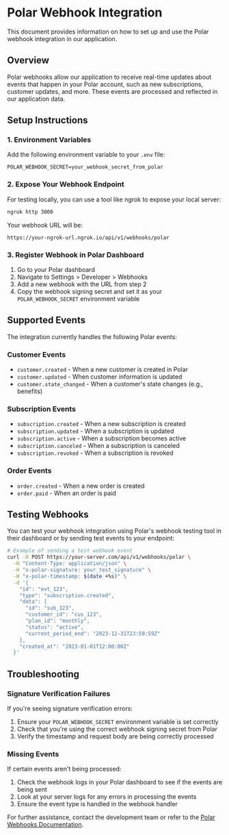 # Polar Webhook Integration

This document provides information on how to set up and use the Polar webhook integration in our application.

## Overview

Polar webhooks allow our application to receive real-time updates about events that happen in your Polar account, such as new subscriptions, customer updates, and more. These events are processed and reflected in our application data.

## Setup Instructions

### 1. Environment Variables

Add the following environment variable to your `.env` file:

```
POLAR_WEBHOOK_SECRET=your_webhook_secret_from_polar
```

### 2. Expose Your Webhook Endpoint

For testing locally, you can use a tool like ngrok to expose your local server:

```bash
ngrok http 3000
```

Your webhook URL will be:

```
https://your-ngrok-url.ngrok.io/api/v1/webhooks/polar
```

### 3. Register Webhook in Polar Dashboard

1. Go to your Polar dashboard
2. Navigate to Settings > Developer > Webhooks
3. Add a new webhook with the URL from step 2
4. Copy the webhook signing secret and set it as your `POLAR_WEBHOOK_SECRET` environment variable

## Supported Events

The integration currently handles the following Polar events:

### Customer Events

- `customer.created` - When a new customer is created in Polar
- `customer.updated` - When customer information is updated
- `customer.state_changed` - When a customer's state changes (e.g., benefits)

### Subscription Events

- `subscription.created` - When a new subscription is created
- `subscription.updated` - When a subscription is updated
- `subscription.active` - When a subscription becomes active
- `subscription.canceled` - When a subscription is canceled
- `subscription.revoked` - When a subscription is revoked

### Order Events

- `order.created` - When a new order is created
- `order.paid` - When an order is paid

## Testing Webhooks

You can test your webhook integration using Polar's webhook testing tool in their dashboard or by sending test events to your endpoint:

```bash
# Example of sending a test webhook event
curl -X POST https://your-server.com/api/v1/webhooks/polar \
  -H "Content-Type: application/json" \
  -H "x-polar-signature: your_test_signature" \
  -H "x-polar-timestamp: $(date +%s)" \
  -d '{
    "id": "evt_123",
    "type": "subscription.created",
    "data": {
      "id": "sub_123",
      "customer_id": "cus_123",
      "plan_id": "monthly",
      "status": "active",
      "current_period_end": "2023-12-31T23:59:59Z"
    },
    "created_at": "2023-01-01T12:00:00Z"
  }'
```

## Troubleshooting

### Signature Verification Failures

If you're seeing signature verification errors:

1. Ensure your `POLAR_WEBHOOK_SECRET` environment variable is set correctly
2. Check that you're using the correct webhook signing secret from Polar
3. Verify the timestamp and request body are being correctly processed

### Missing Events

If certain events aren't being processed:

1. Check the webhook logs in your Polar dashboard to see if the events are being sent
2. Look at your server logs for any errors in processing the events
3. Ensure the event type is handled in the webhook handler

For further assistance, contact the development team or refer to the [Polar Webhooks Documentation](https://docs.polar.sh/integrate/webhooks/events).
